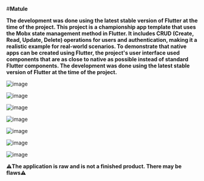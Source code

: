 #**Matule**

**The development was done using the latest stable version of Flutter at the time of the project.
This project is a championship app template that uses the Mobx state management method in Flutter. It includes CRUD (Create, Read, Update, Delete) operations for users and authentication, making it a realistic example for real-world scenarios. To demonstrate that native apps can be created using Flutter, the project's user interface used components that are as close to native as possible instead of standard Flutter components.
The development was done using the latest stable version of Flutter at the time of the project.**

![image](https://github.com/user-attachments/assets/ff52cc29-8a9d-4b9f-86e3-ed6bd175b2c3)

![image](https://github.com/user-attachments/assets/6ee0bf10-8333-4219-81e4-e0df77022853)

![image](https://github.com/user-attachments/assets/bdc91902-750b-42a7-9839-ba5af8fb6e43)

![image](https://github.com/user-attachments/assets/dcd2fcab-e7e7-4ef1-ac69-ee4c6526796c)

![image](https://github.com/user-attachments/assets/5ba99b0b-b5df-4126-b9d3-6012bec094dc)

![image](https://github.com/user-attachments/assets/6148bd9b-639c-4e8e-833c-f3b70e8eeff8)

![image](https://github.com/user-attachments/assets/ae23d5ac-70cf-45a1-a1d5-6e14310a3680)

**⚠️The application is raw and is not a finished product. There may be flaws⚠️**
